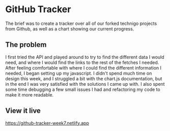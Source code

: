 # GitHub Tracker

The brief was to create a tracker over all of our forked technigo projects from Github, as well as a chart showing our current progress.

## The problem

I first tried the API and played around to try to find the different data I would need, and where I would find the links to the rest of the fetches I needed. After feeling comfortable with where I could find the different information I needed, I began setting up my javascript. I didn't spend much time on design this week, and I struggled a bit with the chart.js documentation, but in the end I was very satisfied with the solutions I came up with. I also spent some time debugging a few small issues I had and refactoring my code to make it more readable.

## View it live

https://github-tracker-week7.netlify.app

